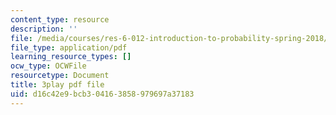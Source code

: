 ```yaml
---
content_type: resource
description: ''
file: /media/courses/res-6-012-introduction-to-probability-spring-2018/d16c42e9bcb304163858979697a37183_sSWHT2kbkvc.pdf
file_type: application/pdf
learning_resource_types: []
ocw_type: OCWFile
resourcetype: Document
title: 3play pdf file
uid: d16c42e9-bcb3-0416-3858-979697a37183
---
```

